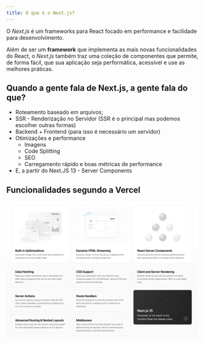 ```yaml
---
title: O que é o Next.js?
---
```


O *Next.js* é um frameworks para React focado em performance e facilidade para desenvolvimento.

Além de ser um **framework** que implementa as mais novas funcionalidades do React, o *Next.js* também traz uma coleção de componentes que permite, de forma fácil, que sua aplicação seja performática, acessível e use as melhores práticas.

## Quando a gente fala de Next.js, a gente fala do que?

- Roteamento baseado em arquivos;
- SSR - Renderização no Servidor (SSR é o principal mas podemos escolher outras formas)
- Backend + Frontend (para isso é necessário um servidor)
- Otimizações e performance
  - Imagens
  - Code Splitting
  - SEO
  - Carregamento rápido e boas métricas de performance
- E, a partir do Next.JS 13 - Server Components

## Funcionalidades segundo a Vercel

![alt text](image.png)
